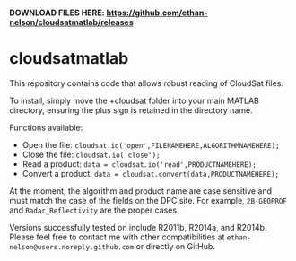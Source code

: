 #### DOWNLOAD FILES HERE: https://github.com/ethan-nelson/cloudsatmatlab/releases ####

cloudsatmatlab
==============

This repository contains code that allows robust reading of CloudSat files.

To install, simply move the +cloudsat folder into your main MATLAB directory, ensuring the plus sign is retained in the directory name.

Functions available:
* Open the file:          `cloudsat.io('open',FILENAMEHERE,ALGORITHMNAMEHERE);`
* Close the file:         `cloudsat.io('close');`
* Read a product:         `data = cloudsat.io('read',PRODUCTNAMEHERE);`
* Convert a product:      `data = cloudsat.convert(data,PRODUCTNAMEHERE);`

At the moment, the algorithm and product name are case sensitive and must match the case of the fields on the DPC site. For example, `2B-GEOPROF` and `Radar_Reflectivity` are the proper cases.

Versions successfully tested on include R2011b, R2014a, and R2014b. Please feel free to contact me with other compatibilities at `ethan-nelson@users.noreply.github.com` or directly on GitHub.

